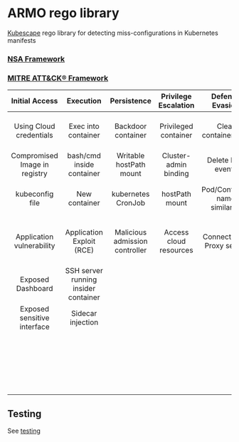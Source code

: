 # ARMO rego library

[Kubescape](https://github.com/kubescape/kubescape) rego library for detecting miss-configurations in Kubernetes manifests

### [NSA Framework](https://www.nsa.gov/Press-Room/News-Highlights/Article/Article/2716980/nsa-cisa-release-kubernetes-hardening-guidance/)

### [MITRE ATT&CK® Framework](https://www.microsoft.com/security/blog/wp-content/uploads/2021/03/Matrix-1536x926.png)

| Initial Access | Execution | Persistence | Privilege Escalation | Defense Evasion | Credential Access| Discovery | Lateral Movement | Collection | Impact |
| :---: | :---: | :---: | :---: | :---: | :---: | :---: | :---: | :---: | :---: | 
|Using Cloud credentials|Exec into container|Backdoor container|Privileged container|Clear container logs|List k8s secrets|Access the K8S API server|Access cloud resources|Image from private registry|Data Destruction||
|Compromised Image in registry| bash/cmd inside container|Writable hostPath mount|Cluster-admin binding|Delete K8S events|Mount service principal|Access Kubelet API|Container service account||Resources Hijacking||
|kubeconfig file|New container|kubernetes CronJob|hostPath mount|Pod/Container name similarity|Access container service account|Network mapping|Cluster internal networking||Denial of service||
|Application vulnerability|Application Exploit (RCE)|Malicious admission controller|Access cloud resources| Connect from Proxy server|Application credentials in configuration files|Access kubernetes dashboard|Application credentials in configuration|||||
|Exposed Dashboard|SSH server running insider container||||Access managed identity credentials|instance Metadata API|Writable volume mounts on the host||||
|Exposed sensitive interface|Sidecar injection||||Malicious admission controller||Access kubernetes dashboard||||
||||||||access tiller endpoint|||||
||||||||CoreDNS poisoning|||||
||||||||ARP and IP spoofing|||||


## Testing
See [testing](testrunner/README.md)

